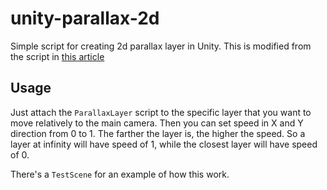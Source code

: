 # unity-parallax-2d
Simple script for creating 2d parallax layer in Unity. This is modified from the script in [this article](http://www.gamasutra.com/blogs/DavidDionPaquet/20140601/218766/Creating_a_parallax_system_in_Unity3D_is_harder_than_it_seems.php)

## Usage
Just attach the `ParallaxLayer` script to the specific layer that you want to move relatively to the main camera. Then you can set speed in X and Y direction from 0 to 1. The farther the layer is, the higher the speed. So a layer at infinity will have speed of 1, while the closest layer will have speed of 0.

There's a `TestScene` for an example of how this work.

